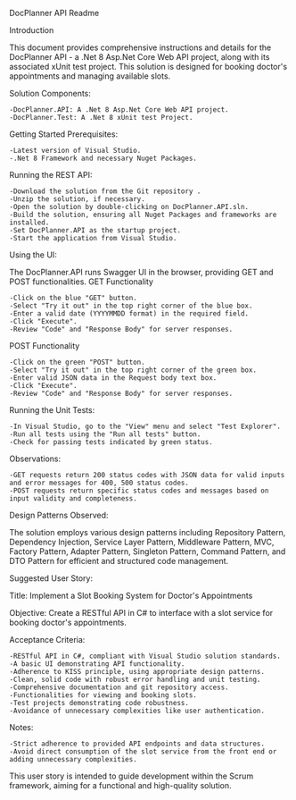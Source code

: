 DocPlanner API Readme

Introduction

This document provides comprehensive instructions and details for the DocPlanner API - a .Net 8 Asp.Net Core Web API project, along with its associated xUnit test project. This solution is designed for booking doctor's appointments and managing available slots.

Solution Components:

    -DocPlanner.API: A .Net 8 Asp.Net Core Web API project.
    -DocPlanner.Test: A .Net 8 xUnit test Project.

Getting Started
Prerequisites:

    -Latest version of Visual Studio.
    -.Net 8 Framework and necessary Nuget Packages.

Running the REST API:

    -Download the solution from the Git repository .
    -Unzip the solution, if necessary.
    -Open the solution by double-clicking on DocPlanner.API.sln.
    -Build the solution, ensuring all Nuget Packages and frameworks are installed.
    -Set DocPlanner.API as the startup project.
    -Start the application from Visual Studio.

Using the UI:

The DocPlanner.API runs Swagger UI in the browser, providing GET and POST functionalities. 
GET Functionality

    -Click on the blue "GET" button.
    -Select "Try it out" in the top right corner of the blue box.
    -Enter a valid date (YYYYMMDD format) in the required field.
    -Click "Execute".
    -Review "Code" and "Response Body" for server responses.

POST Functionality

    -Click on the green "POST" button.
    -Select "Try it out" in the top right corner of the green box.
    -Enter valid JSON data in the Request body text box.
    -Click "Execute".
    -Review "Code" and "Response Body" for server responses.

Running the Unit Tests:

    -In Visual Studio, go to the "View" menu and select "Test Explorer".
    -Run all tests using the "Run all tests" button.
    -Check for passing tests indicated by green status.

Observations:

    -GET requests return 200 status codes with JSON data for valid inputs and error messages for 400, 500 status codes.
    -POST requests return specific status codes and messages based on input validity and completeness.

Design Patterns Observed:

The solution employs various design patterns including Repository Pattern, Dependency Injection, 
Service Layer Pattern, Middleware Pattern, MVC, Factory Pattern, Adapter Pattern, Singleton Pattern, 
Command Pattern, and DTO Pattern for efficient and structured code management.


Suggested User Story:

Title: Implement a Slot Booking System for Doctor's Appointments

Objective: Create a RESTful API in C# to interface with a slot service for booking doctor's appointments.

Acceptance Criteria:

    -RESTful API in C#, compliant with Visual Studio solution standards.
    -A basic UI demonstrating API functionality.
    -Adherence to KISS principle, using appropriate design patterns.
    -Clean, solid code with robust error handling and unit testing.
    -Comprehensive documentation and git repository access.
    -Functionalities for viewing and booking slots.
    -Test projects demonstrating code robustness.
    -Avoidance of unnecessary complexities like user authentication.

Notes:

    -Strict adherence to provided API endpoints and data structures.
    -Avoid direct consumption of the slot service from the front end or adding unnecessary complexities.

This user story is intended to guide development within the Scrum framework, aiming for a functional and high-quality solution.
